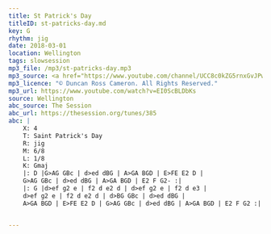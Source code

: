 ```yaml
---
title: St Patrick's Day
titleID: st-patricks-day.md
key: G
rhythm: jig
date: 2018-03-01
location: Wellington
tags: slowsession 
mp3_file: /mp3/st-patricks-day.mp3
mp3_source: <a href="https://www.youtube.com/channel/UCC8c0kZG5rnxGvJPwaYvBkg">Duncan Ross Cameron</a>
mp3_licence: "© Duncan Ross Cameron. All Rights Reserved."
mp3_url: https://www.youtube.com/watch?v=EI0ScBLDbKs
source: Wellington
abc_source: The Session
abc_url: https://thesession.org/tunes/385
abc: |
    X: 4
    T: Saint Patrick's Day
    R: jig
    M: 6/8
    L: 1/8
    K: Gmaj
    |: D |G>AG GBc | d>ed dBG | A>GA BGD | E>FE E2 D |
    G>AG GBc | d>ed dBG | A>GA BGD | E2 F G2- :|
    |: G |d>ef g2 e | f2 d e2 d | d>ef g2 e | f2 d e3 |
    d>ef g2 e | f2 d e2 d | d>BG GBc | d>ed dBG |
    A>GA BGD | E>FE E2 D | G>AG GBc | d>ed dBG | A>GA BGD | E2 F G2 :|


---
```

